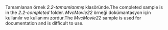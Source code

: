 <span data-ttu-id="7367f-101">Tamamlanan örnek *2.2-tamamlanmış* klasöründe.</span><span class="sxs-lookup"><span data-stu-id="7367f-101">The completed sample is in the *2.2-completed* folder.</span></span> <span data-ttu-id="7367f-102">*MvcMovie22* örneği dokümantasyon için kullanılır ve kullanımı zordur.</span><span class="sxs-lookup"><span data-stu-id="7367f-102">The *MvcMovie22* sample is used for documentation and is difficult to use.</span></span>